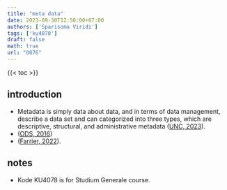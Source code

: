 ```yaml
---
title: "meta data"
date: 2023-09-30T12:50:00+07:00
authors: ['Sparisoma Viridi']
tags: ['ku4078']
draft: false
math: true
url: "0076"
---
```

{{< toc >}}


## introduction
+ Metadata is simply data about data, and in terms of data management, describe a data set and can categorized into three types, which are descriptive, structural, and administrative metadata ([UNC, 2023](https://guides.lib.unc.edu/metadata/definition)).
+ ([ODS, 2016](https://www.opendatasoft.com/en/blog/what-is-metadata-and-why-is-it-important-data/))
+ ([Farrier, 2022](https://www.avast.com/c-what-is-metadata)).


## notes
+ Kode KU4078 is for Studium Generale course.
